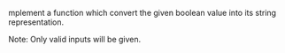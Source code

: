 mplement a function which convert the given boolean value into its string representation.

Note: Only valid inputs will be given.
